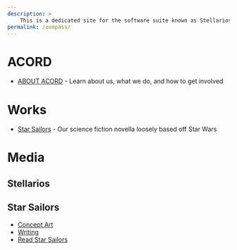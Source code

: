 ```yaml
---
description: >
	This is a dedicated site for the software suite known as Stellarios. On the site map, you can view all the versions of Stellarios, find out about ACORD, and more.
permalink: /compass/
---
```


# ACORD

* [ABOUT ACORD](/stellarios/ACORD) - Learn about us, what we do, and how to get involved


# Works
* [Star Sailors](/starsailors/) - Our science fiction novella loosely based off Star Wars

# Media
## Stellarios

## Star Sailors
* [Concept Art](/stellarios/concept-art)
* [Writing](/stellarios/writing)
* [Read Star Sailors](http://acord.tech/starsailors)
